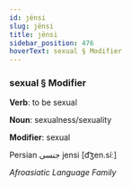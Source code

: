 ```yaml
---
id: ȷënsi
slug: ȷënsi
title: ȷënsi
sidebar_position: 476
hoverText: sexual § Modifier
---
```


### sexual § Modifier

**Verb**: to be sexual

**Noun**: sexualness/sexuality

**Modifier**: sexual

Persian جنسی jensi [d͡ʒen.síː]

*Afroasiatic Language Family*